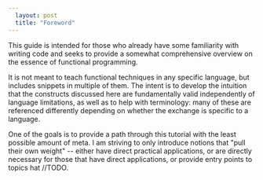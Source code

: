 ```yaml
---
  layout: post
  title: "Foreword"
---
```


This guide is intended for those who already have some familiarity with writing code and seeks to provide a somewhat comprehensive overview on the essence of functional programming.

It is not meant to teach functional techniques in any specific language, but includes snippets in multiple of them. The intent is to develop the intuition that the constructs discussed here are fundamentally valid independently of language limitations, as well as to help with terminology: many of these are referenced differently depending on whether the exchange is specific to a language.

One of the goals is to provide a path through this tutorial with the least possible amount of meta. I am striving to only introduce notions that "pull their own weight" -- either have direct practical applications, or are directly necessary for those that have direct applications, or provide entry points to topics hat //TODO. 